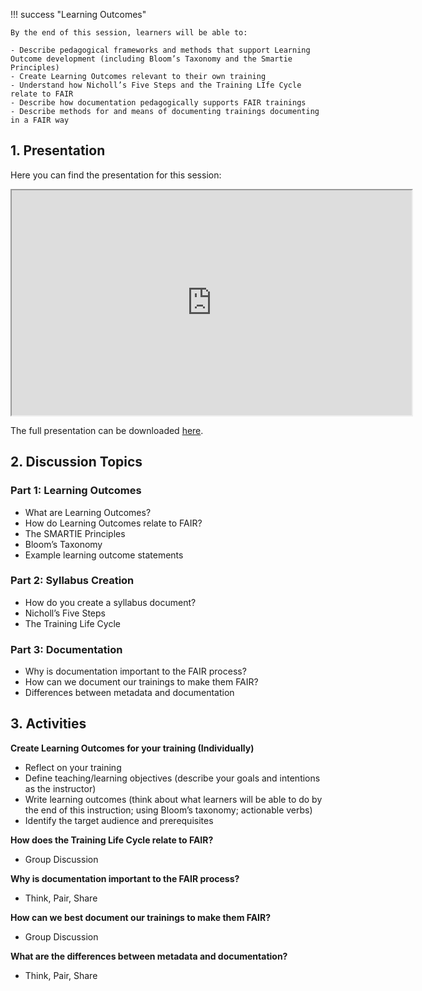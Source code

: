 !!! success "Learning Outcomes"

    By the end of this session, learners will be able to:

    - Describe pedagogical frameworks and methods that support Learning Outcome development (including Bloom’s Taxonomy and the Smartie Principles) 
    - Create Learning Outcomes relevant to their own training 
    - Understand how Nicholl’s Five Steps and the Training LIfe Cycle relate to FAIR
    - Describe how documentation pedagogically supports FAIR trainings 
    - Describe methods for and means of documenting trainings documenting in a FAIR way 
 

## 1. Presentation
Here you can find the presentation for this session: 
 
 <iframe src="https://docs.google.com/presentation/d/11AKe42VhgFKThxRNTGFeQ7vJn1F513X88v_vyPBMc38/preview" width="640" height="360" allow="autoplay"></iframe>

The full presentation can be downloaded [here](https://docs.google.com/presentation/d/11AKe42VhgFKThxRNTGFeQ7vJn1F513X88v_vyPBMc38/export?format=pdf).

## 2. Discussion Topics
### Part 1: Learning Outcomes 
- What are Learning Outcomes? 
- How do Learning Outcomes relate to FAIR?
- The SMARTIE Principles
- Bloom’s Taxonomy
- Example learning outcome statements

### Part 2: Syllabus Creation
- How do you create a syllabus document? 
- Nicholl’s Five Steps 
- The Training Life Cycle 

### Part 3: Documentation 
- Why is documentation important to the FAIR process?
- How can we document our trainings to make them FAIR?
- Differences between metadata and documentation 

## 3. Activities 
**Create Learning Outcomes for your training (Individually)**

- Reflect on your training
- Define teaching/learning objectives (describe your goals and intentions as the instructor)
- Write learning outcomes (think about what learners will be able to do by the end of this instruction; using Bloom’s taxonomy; actionable verbs)
- Identify the target audience and prerequisites

**How does the Training Life Cycle relate to FAIR?** 

- Group Discussion

**Why is documentation important to the FAIR process?** 

- Think, Pair, Share

**How can we best document our trainings to make them FAIR?** 

- Group Discussion

**What are the differences between metadata and documentation?** 

- Think, Pair, Share
